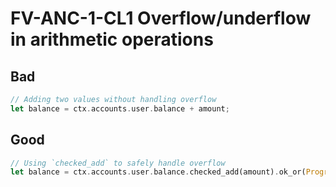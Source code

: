 # FV-ANC-1-CL1 Overflow/underflow in arithmetic operations

## Bad

```rust
// Adding two values without handling overflow
let balance = ctx.accounts.user.balance + amount;
```

## Good

```rust
// Using `checked_add` to safely handle overflow
let balance = ctx.accounts.user.balance.checked_add(amount).ok_or(ProgramError::InvalidArgument)?;
```
